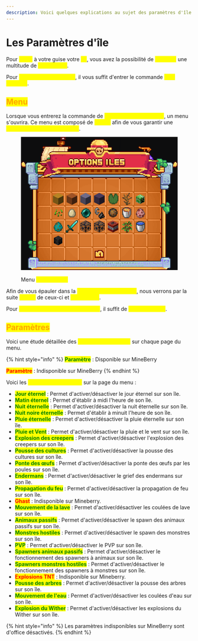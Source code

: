 ```yaml
---
description: Voici quelques explications au sujet des paramètres d'île
---
```


# Les Paramètres d'île

Pour <mark style="color:yellow;">**gérer**</mark> à votre guise votre <mark style="color:yellow;">**île**</mark>, vous avez la possibilité de <mark style="color:yellow;">**modifier**</mark> une multitude de <mark style="color:yellow;">**paramètres**</mark>.

Pour <mark style="color:yellow;">**modifier un paramètre**</mark>, il vous suffit d'entrer le commande <mark style="color:yellow;">**`/is settings`**</mark>.

## <mark style="color:orange;">Menu</mark>

Lorsque vous entrerez la commande de <mark style="color:yellow;">**gestion des paramètres**</mark>, un menu s'ouvrira. Ce menu est composé de <mark style="color:yellow;">**1 page**</mark> afin de vous garantir une <mark style="color:yellow;">**gestion complète de votre île**</mark>.

<figure><img src="../../.gitbook/assets/image (38).png" alt=""><figcaption><p>Menu <mark style="color:yellow;"><strong><code>/is settings</code></strong></mark></p></figcaption></figure>

Afin de vous épauler dans la <mark style="color:yellow;">**gestion des paramètres**</mark>, nous verrons par la suite <mark style="color:yellow;">**la liste**</mark> de ceux-ci et <mark style="color:yellow;">**leurs effets**</mark>.

Pour <mark style="color:yellow;">**activer/désactiver un paramètre**</mark>, il suffit de <mark style="color:yellow;">**cliquer dessus**</mark>.

## <mark style="color:orange;">Paramètres</mark>

Voici une étude détaillée des <mark style="color:yellow;">**paramètres présents**</mark> sur chaque page du menu.

{% hint style="info" %}
<mark style="color:green;">**Paramètre**</mark> : Disponible sur MineBerry

<mark style="color:red;">**Paramètre**</mark> : Indisponible sur MineBerry
{% endhint %}

Voici les <mark style="color:yellow;">**paramètres proposés**</mark> sur la page du menu :&#x20;

* <mark style="color:green;">**Jour éternel**</mark> : Permet d'activer/désactiver le jour éternel sur son île.
* <mark style="color:green;">**Matin éternel**</mark> : Permet d'établir à midi l'heure de son île.
* <mark style="color:green;">**Nuit éternelle**</mark> : Permet d'activer/désactiver la nuit éternelle sur son île.
* <mark style="color:green;">**Nuit noire éternelle**</mark> : Permet d'établir à minuit l'heure de son île.
* <mark style="color:green;">**Pluie éternelle**</mark> : Permet d'activer/désactiver la pluie éternelle sur son île.
* <mark style="color:green;">**Pluie et Vent**</mark> : Permet d'activer/désactiver la pluie et le vent sur son île.
* <mark style="color:green;">**Explosion des creepers**</mark> : Permet d'activer/désactiver l'explosion des creepers sur son île.
* <mark style="color:green;">**Pousse des cultures**</mark> : Permet d'activer/désactiver la pousse des cultures sur son île.
* <mark style="color:green;">**Ponte des œufs**</mark> : Permet d'activer/désactiver la ponte des œufs par les poules sur son île.
* <mark style="color:green;">**Endermans**</mark> : Permet d'activer/désactiver le grief des endermans sur son île.&#x20;
* <mark style="color:green;">**Propagation du feu**</mark> : Permet d'activer/désactiver la propagation de feu sur son île.
* <mark style="color:red;">**Ghast**</mark> : Indisponible sur Mineberry.
* <mark style="color:green;">**Mouvement de la lave**</mark> : Permet d'activer/désactiver les coulées de lave sur son île.
* <mark style="color:green;">**Animaux passifs**</mark> : Permet d'activer/désactiver le spawn des animaux passifs sur son île.
* <mark style="color:green;">**Monstres hostiles**</mark> : Permet d'activer/désactiver le spawn des monstres sur son île.
* <mark style="color:green;">**PVP**</mark> : Permet d'activer/désactiver le PVP sur son île.
* <mark style="color:green;">**Spawners animaux passifs**</mark> : Permet d'activer/désactiver le fonctionnement des spawners à animaux sur son île.
* <mark style="color:green;">**Spawners monstres hostiles**</mark> : Permet d'activer/désactiver le fonctionnement des spawners à monstres sur son île.
* <mark style="color:red;">**Explosions TNT**</mark> : Indisponible sur Mineberry.
* <mark style="color:green;">**Pousse des arbres**</mark> : Permet d'activer/désactiver la pousse des arbres sur son île.
* <mark style="color:green;">**Mouvement de l'eau**</mark> : Permet d'activer/désactiver les coulées d'eau sur son île.
* <mark style="color:green;">**Explosion du Wither**</mark> : Permet d'activer/désactiver les explosions du Wither sur son île.

{% hint style="info" %}
Les paramètres indisponibles sur MineBerry sont d'office désactivés.
{% endhint %}
